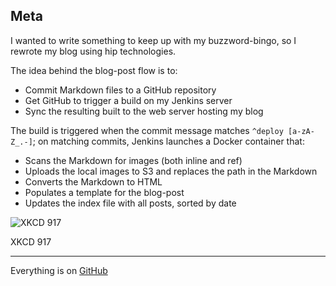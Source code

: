 ## Meta
I wanted to write something to keep up with my buzzword-bingo,
so I rewrote my blog using hip technologies.

The idea behind the blog-post flow is to:

* Commit Markdown files to a GitHub repository
* Get GitHub to trigger a build on my Jenkins server
* Sync the resulting built to the web server hosting my blog

The build is triggered when the commit message matches `^deploy [a-zA-Z_.-]`;
on matching commits, Jenkins launches a Docker container that:

* Scans the Markdown for images (both inline and ref)
* Uploads the local images to S3 and replaces the path in the Markdown
* Converts the Markdown to HTML
* Populates a template for the blog-post
* Updates the index file with all posts, sorted by date


![XKCD 917](images/xkcd917.png)

<p class="center">XKCD 917</p>

---------

Everything is on [GitHub](https://github.com/DavidVentura/blogging_like_its_2017)
